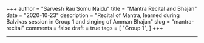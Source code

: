 +++
author = "Sarvesh Rau Somu Naidu"
title = "Mantra Recital and Bhajan"
date = "2020-10-23"
description = "Recital of Mantra, learned during Balvikas session in Group 1 and singing of Amman Bhajan"
slug = "mantra-recital"
comments = false
draft = true
tags = [
    "Group 1",
]
+++

---

